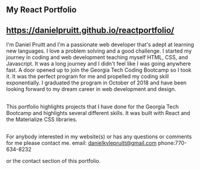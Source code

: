 ## My React Portfolio

## https://danielpruitt.github.io/reactportfolio/ 
I'm Daniel Pruitt and I'm a passionate web developer that's adept at learning new languages. I love a problem solving and a good challenge. I started my journey in coding and web development teaching myself HTML, CSS, and Javascript. It was a long journey and I didn't feel like I was going anywhere fast. A door opened up to join the Georgia Tech Coding Bootcamp so I took it. It was the perfect program for me and propelled my coding skill exponentially. I graduated the program in October of 2018 and have been looking forward to my dream career in web development and design. 

##
This portfolio highlights projects that I have done for the Georgia Tech Bootcamp and highlights several different skills. It was built with React and the Materialize CSS libraries. 

##
For anybody interested in my website(s) or has any questions or comments for me please contact me. 
email: danielkylepruitt@gmail.com
phone:770-634-8232

or the contact section of this portfolio. 
##
